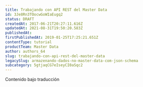 ```yaml
---
title: Trabajando con API REST del Master Data
id: 3Je8Rn3TOocwGoWIaEugq2
status: DRAFT
createdAt: 2017-06-21T20:27:11.616Z
updatedAt: 2021-08-31T19:50:20.583Z
publishedAt: 
firstPublishedAt: 2019-01-25T17:25:21.651Z
contentType: tutorial
productTeam: Master Data
author: authors_64
slug: trabajando-con-api-rest-del-master-data
legacySlug: armazenando-dados-no-master-data-com-json-schema
subcategory: 5gtjaqCG7eIseyCI0aSqc2
---
```


<div class="alert alert-warning">Contenido bajo traducción</div>
